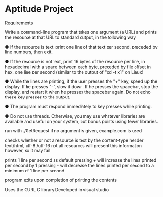 # Aptitude Project

Requirements

Write a command-line program that takes one argument (a URL) and prints the resource at
that URL to standard output, in the following way:

● If the resource is text, print one line of that text per second, preceded by line numbers,
then exit.

● If the resource is not text, print 16 bytes of the resource per line, in hexadecimal with a
space between each byte, preceded by file offset in hex, one line per second (similar to
the output of "od -t x1" on Linux)

● While the lines are printing, if the user presses the "+" key, speed up the display. If he
presses "-", slow it down. If he presses the spacebar, stop the display, and restart it when
he presses the spacebar again. Do not echo these key presses to the output.

● The program must respond immediately to key presses while printing.

● Do not use threads. Otherwise, you may use whatever libraries are available and useful on
your system, but bonus points using fewer libraries.



run with ./GetRequest <UrlHere>
if no argument is given, example.com is used

checks whether or not a resource is text by the content-type header
text/html, utf-8 /utf-16
not all resources will present this information however, so it may fail


prints 1 line per second as default
pressing + will increase the lines printed per second by 1
pressing - will decrease the lines printed per second to a minimum of 1 line per second

program exits upon completion of printing the contents

Uses the CURL C library
Developed in visual studio

